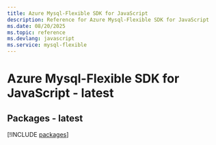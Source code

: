 ```yaml
---
title: Azure Mysql-Flexible SDK for JavaScript
description: Reference for Azure Mysql-Flexible SDK for JavaScript
ms.date: 08/20/2025
ms.topic: reference
ms.devlang: javascript
ms.service: mysql-flexible
---
```

# Azure Mysql-Flexible SDK for JavaScript - latest
## Packages - latest
[!INCLUDE [packages](mysql-flexible-index.md)]